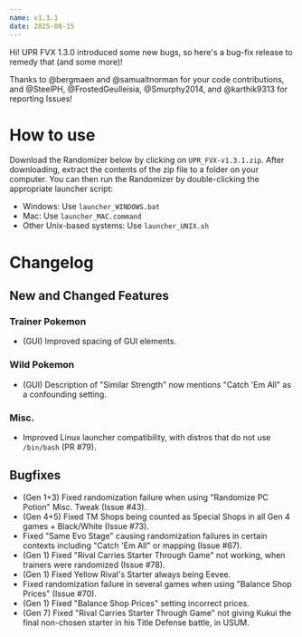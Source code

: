 ```yaml
---
name: v1.3.1
date: 2025-08-15
---
```

Hi! UPR FVX 1.3.0 introduced some new bugs, so here's a bug-fix release to remedy that (and some more)!

Thanks to 
@bergmaen and @samualtnorman for your code contributions,
and @SteelPH, @FrostedGeulleisia, @Smurphy2014, and @karthik9313 for reporting Issues!

# How to use

Download the Randomizer below by clicking on `UPR_FVX-v1.3.1.zip`. After downloading, extract the contents of the 
zip file to a folder on your computer. You can then run the Randomizer by double-clicking the appropriate launcher script:

- Windows: Use `launcher_WINDOWS.bat`
- Mac: Use `launcher_MAC.command`
- Other Unix-based systems: Use `launcher_UNIX.sh`

# Changelog
## New and Changed Features

### Trainer Pokemon
- (GUI) Improved spacing of GUI elements.

### Wild Pokemon
- (GUI) Description of "Similar Strength" now mentions "Catch 'Em All" as a confounding setting.

### Misc.
- Improved Linux launcher compatibility, with distros that do not use `/bin/bash` (PR #79).

## Bugfixes
- (Gen 1+3) Fixed randomization failure when using "Randomize PC Potion" Misc. Tweak (Issue #43).
- (Gen 4+5) Fixed TM Shops being counted as Special Shops in all Gen 4 games + Black/White (Issue #73). 
- Fixed "Same Evo Stage" causing randomization failures in certain contexts including "Catch 'Em All" or mapping (Issue #67).
- (Gen 1) Fixed "Rival Carries Starter Through Game" not working, when trainers were randomized (Issue #78).
- (Gen 1) Fixed Yellow Rival's Starter always being Eevee.
- Fixed randomization failure in several games when using "Balance Shop Prices" (Issue #70).
- (Gen 1) Fixed "Balance Shop Prices" setting incorrect prices.
- (Gen 7) Fixed "Rival Carries Starter Through Game" not giving Kukui the final non-chosen starter in his Title Defense battle, in USUM.
